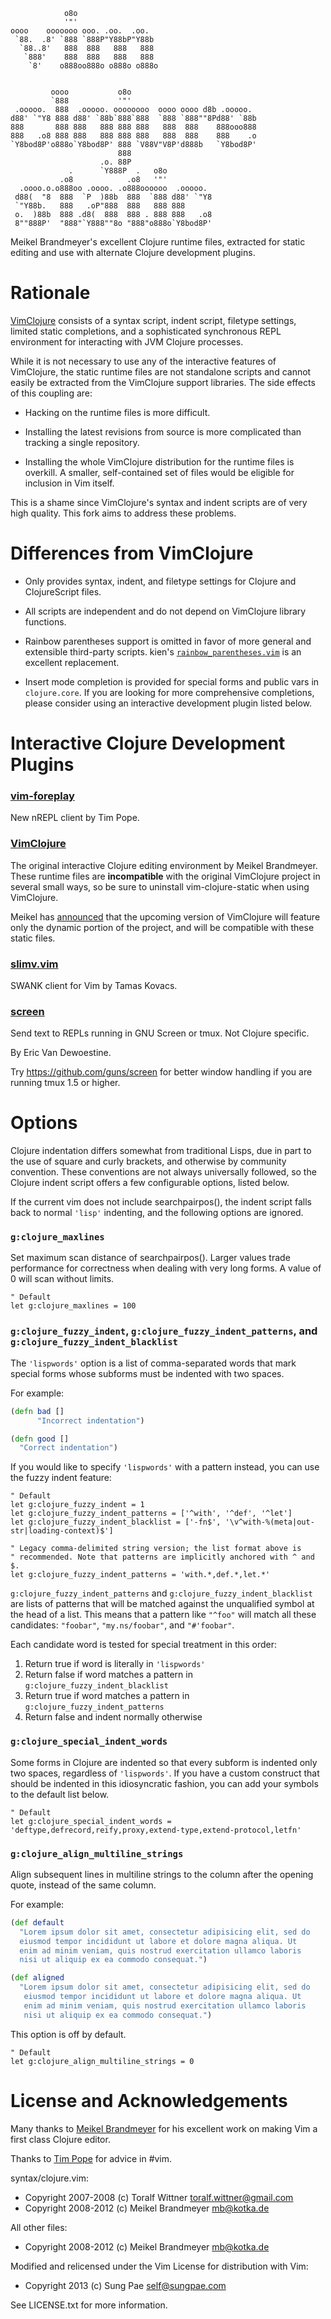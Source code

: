 

                o8o
                '"'
    oooo    ooooooo ooo. .oo.  .oo.
     `88.  .8' `888 `888P"Y88bP"Y88b
      `88..8'   888  888   888   888
       `888'    888  888   888   888
        `8'    o888oo888o o888o o888o


             oooo           o8o
             `888           '"'
     .ooooo.  888  .ooooo. oooooooo  oooo oooo d8b .ooooo.
    d88' `"Y8 888 d88' `88b`888`888  `888 `888""8Pd88' `88b
    888       888 888   888 888 888   888  888    888ooo888
    888   .o8 888 888   888 888 888   888  888    888    .o
    `Y8bod8P'o888o`Y8bod8P' 888 `V88V"V8P'd888b   `Y8bod8P'
                            888
                        .o. 88P
                 .      `Y888P  .   o8o
               .o8            .o8   '"'
      .oooo.o.o888oo .oooo. .o888oooooo  .ooooo.
     d88(  "8  888  `P  )88b  888  `888 d88' `"Y8
     `"Y88b.   888   .oP"888  888   888 888
     o.  )88b  888 .d8(  888  888 . 888 888   .o8
     8""888P'  "888"`Y888""8o "888"o888o`Y8bod8P'



Meikel Brandmeyer's excellent Clojure runtime files, extracted for static
editing and use with alternate Clojure development plugins.

Rationale
=========

[VimClojure](http://www.vim.org/scripts/script.php?script_id=2501) consists of
a syntax script, indent script, filetype settings, limited static completions,
and a sophisticated synchronous REPL environment for interacting with JVM
Clojure processes.

While it is not necessary to use any of the interactive features of
VimClojure, the static runtime files are not standalone scripts and cannot
easily be extracted from the VimClojure support libraries. The side effects of
this coupling are:

* Hacking on the runtime files is more difficult.

* Installing the latest revisions from source is more complicated than
  tracking a single repository.

* Installing the whole VimClojure distribution for the runtime files is
  overkill. A smaller, self-contained set of files would be eligible for
  inclusion in Vim itself.

This is a shame since VimClojure's syntax and indent scripts are of very high
quality. This fork aims to address these problems.

Differences from VimClojure
===========================

* Only provides syntax, indent, and filetype settings for Clojure and
  ClojureScript files.

* All scripts are independent and do not depend on VimClojure library
  functions.

* Rainbow parentheses support is omitted in favor of more general and
  extensible third-party scripts. kien's
  [`rainbow_parentheses.vim`](https://github.com/kien/rainbow_parentheses.vim)
  is an excellent replacement.

* Insert mode completion is provided for special forms and public vars in
  `clojure.core`. If you are looking for more comprehensive completions,
  please consider using an interactive development plugin listed below.

Interactive Clojure Development Plugins
=======================================

### [vim-foreplay](https://github.com/tpope/vim-foreplay)

New nREPL client by Tim Pope.

### [VimClojure](http://www.vim.org/scripts/script.php?script_id=2501)

The original interactive Clojure editing environment by Meikel Brandmeyer.
These runtime files are **incompatible** with the original VimClojure project
in several small ways, so be sure to uninstall vim-clojure-static when using
VimClojure.

Meikel has [announced](https://groups.google.com/forum/?fromgroups=#!topic/vimclojure/B-UU8qctd5A)
that the upcoming version of VimClojure will feature only the dynamic portion
of the project, and will be compatible with these static files.

### [slimv.vim](http://www.vim.org/scripts/script.php?script_id=2531)

SWANK client for Vim by Tamas Kovacs.

### [screen](http://www.vim.org/scripts/script.php?script_id=2711)

Send text to REPLs running in GNU Screen or tmux. Not Clojure specific.

By Eric Van Dewoestine.

Try <https://github.com/guns/screen> for better window handling if you are
running tmux 1.5 or higher.

Options
=======

Clojure indentation differs somewhat from traditional Lisps, due in part to
the use of square and curly brackets, and otherwise by community convention.
These conventions are not always universally followed, so the Clojure indent
script offers a few configurable options, listed below.

If the current vim does not include searchpairpos(), the indent script falls
back to normal `'lisp'` indenting, and the following options are ignored.

### `g:clojure_maxlines`

Set maximum scan distance of searchpairpos(). Larger values trade performance
for correctness when dealing with very long forms. A value of 0 will scan
without limits.

```vim
" Default
let g:clojure_maxlines = 100
```

### `g:clojure_fuzzy_indent`, `g:clojure_fuzzy_indent_patterns`, and `g:clojure_fuzzy_indent_blacklist`

The `'lispwords'` option is a list of comma-separated words that mark special
forms whose subforms must be indented with two spaces.

For example:

```clojure
(defn bad []
      "Incorrect indentation")

(defn good []
  "Correct indentation")
```

If you would like to specify `'lispwords'` with a pattern instead, you can use
the fuzzy indent feature:

```vim
" Default
let g:clojure_fuzzy_indent = 1
let g:clojure_fuzzy_indent_patterns = ['^with', '^def', '^let']
let g:clojure_fuzzy_indent_blacklist = ['-fn$', '\v^with-%(meta|out-str|loading-context)$']

" Legacy comma-delimited string version; the list format above is
" recommended. Note that patterns are implicitly anchored with ^ and $.
let g:clojure_fuzzy_indent_patterns = 'with.*,def.*,let.*'
```

`g:clojure_fuzzy_indent_patterns` and `g:clojure_fuzzy_indent_blacklist` are
lists of patterns that will be matched against the unqualified symbol at the
head of a list. This means that a pattern like `"^foo"` will match all these
candidates: `"foobar"`, `"my.ns/foobar"`, and `"#'foobar"`.

Each candidate word is tested for special treatment in this order:

1. Return true if word is literally in `'lispwords'`
2. Return false if word matches a pattern in `g:clojure_fuzzy_indent_blacklist`
3. Return true if word matches a pattern in `g:clojure_fuzzy_indent_patterns`
4. Return false and indent normally otherwise

### `g:clojure_special_indent_words`

Some forms in Clojure are indented so that every subform is indented only
two spaces, regardless of `'lispwords'`. If you have a custom construct that
should be indented in this idiosyncratic fashion, you can add your symbols to
the default list below.

```vim
" Default
let g:clojure_special_indent_words = 'deftype,defrecord,reify,proxy,extend-type,extend-protocol,letfn'
```

### `g:clojure_align_multiline_strings`

Align subsequent lines in multiline strings to the column after the opening
quote, instead of the same column.

For example:

```clojure
(def default
  "Lorem ipsum dolor sit amet, consectetur adipisicing elit, sed do
  eiusmod tempor incididunt ut labore et dolore magna aliqua. Ut
  enim ad minim veniam, quis nostrud exercitation ullamco laboris
  nisi ut aliquip ex ea commodo consequat.")

(def aligned
  "Lorem ipsum dolor sit amet, consectetur adipisicing elit, sed do
   eiusmod tempor incididunt ut labore et dolore magna aliqua. Ut
   enim ad minim veniam, quis nostrud exercitation ullamco laboris
   nisi ut aliquip ex ea commodo consequat.")
```

This option is off by default.

```vim
" Default
let g:clojure_align_multiline_strings = 0
```

License and Acknowledgements
============================

Many thanks to [Meikel Brandmeyer](http://kotka.de/) for his excellent work on
making Vim a first class Clojure editor.

Thanks to [Tim Pope](https://github.com/tpope/) for advice in #vim.

syntax/clojure.vim:

* Copyright 2007-2008 (c) Toralf Wittner <toralf.wittner@gmail.com>
* Copyright 2008-2012 (c) Meikel Brandmeyer <mb@kotka.de>

All other files:

* Copyright 2008-2012 (c) Meikel Brandmeyer <mb@kotka.de>

Modified and relicensed under the Vim License for distribution with Vim:

* Copyright 2013 (c) Sung Pae <self@sungpae.com>

See LICENSE.txt for more information.

<!--
 vim:ft=markdown:et:tw=78:
-->
